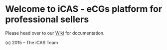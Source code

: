# Welcome to iCAS - eCGs platform for professional sellers

Please head over to our [Wiki](https://github.com/ecg-icas/icas/wiki) for documentation.

(c) 2015 - The iCAS Team
